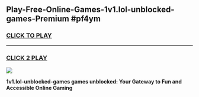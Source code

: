 
## Play-Free-Online-Games-1v1.lol-unblocked-games-Premium #pf4ym
<h3>
<a href="https://premium.freeplayer.one?title=1v1.lol-unblocked-games&ref=8M">CLICK TO PLAY</a></h3>
<hr>

<h3>
<a href="https://premium.freeplayer.one?title=1v1.lol-unblocked-games&ref=8M">CLICK 2 PLAY</a>
  
</h3>

<a href="https://premium.freeplayer.one?title=1v1.lol-unblocked-games&ref=8M"><img src="https://clearcache.store/games.png"></a>


**1v1.lol-unblocked-games games unblocked: Your Gateway to Fun and Accessible Online Gaming**

